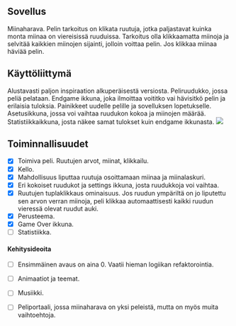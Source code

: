 ## Sovellus
Miinaharava. Pelin tarkoitus on klikata ruutuja, jotka paljastavat kuinka monta miinaa on viereisissä ruuduissa. Tarkoitus olla klikkaamatta miinoja ja selvitää kaikkien miinojen sijainti, jolloin voittaa
pelin. Jos klikkaa miinaa häviää pelin. 
## Käyttöliittymä
Alustavasti paljon inspiraation alkuperäisestä versiosta. Peliruudukko, jossa peliä pelataan. Endgame ikkuna, joka ilmoittaa voititko vai hävisitkö pelin ja erilaisia tuloksia. 
Painikkeet uudelle pelille ja sovelluksen lopetukselle. Asetusikkuna, jossa voi vaihtaa ruudukon kokoa ja miinojen määrää. Statistiikkaikkuna, josta näkee samat tulokset kuin endgame ikkunasta.
<img src="https://github.com/ElomaaTapio/ot-harjoitustyo/blob/main/dokumentaatio/kuvat/Scan.jpg">
## Toiminnallisuudet
 - [X] Toimiva peli. Ruutujen arvot, miinat, klikkailu. 
 - [X] Kello.
 - [x] Mahdollisuus liputtaa ruutuja osoittamaan miinaa ja miinalaskuri.
 - [x] Eri kokoiset ruudukot ja settings ikkuna, josta ruudukkoja voi vaihtaa.
 - [X] Ruutujen tuplaklikkaus ominaisuus. Jos ruudun ympäriltä on jo liputettu sen arvon verran miinoja, peli klikkaa automaattisesti kaikki ruudun vieressä olevat ruudut auki.
 - [x] Perusteema. 
 - [X] Game Over ikkuna.
 - [ ] Statistiikka.
 #### Kehitysideoita
 - [ ] Ensimmäinen avaus on aina 0. Vaatii hieman logiikan refaktorointia. 
 - [ ] Animaatiot ja teemat.
 - [ ] Musiikki.
 - [ ] Peliportaali, jossa miinaharava on yksi peleistä, mutta on myös muita vaihtoehtoja.

